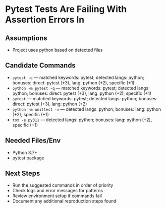 # Pytest Tests Are Failing With Assertion Errors In

## Assumptions

- Project uses python based on detected files

## Candidate Commands

- `pytest -q` — matched keywords: pytest; detected langs: python; bonuses: direct: pytest (+3), lang: python (+2), specific (+1)
- `python -m pytest -q` — matched keywords: pytest; detected langs: python; bonuses: direct: pytest (+3), lang: python (+2), specific (+1)
- `pytest` — matched keywords: pytest; detected langs: python; bonuses: direct: pytest (+3), lang: python (+2)
- `python -m unittest -v` — detected langs: python; bonuses: lang: python (+2), specific (+1)
- `tox -e py311` — detected langs: python; bonuses: lang: python (+2), specific (+1)

## Needed Files/Env

- Python 3.7+
- pytest package

## Next Steps

- Run the suggested commands in order of priority
- Check logs and error messages for patterns
- Review environment setup if commands fail
- Document any additional reproduction steps found
